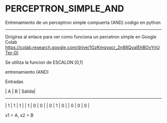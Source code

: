 # PERCEPTRON_SIMPLE_AND
Entrenamiento de un perceptron simple compuerta (AND) codigo en python
- - - - - -  - - - - - -  -
Dirigirse al enlace para ver como funciona un percetron simple en Google Colab
https://colab.research.google.com/drive/1GzKmqvqcr_2n88QvaIEhBOvYnUTpr-Gl

Se utiliza la funcion de ESCALON [0,1]

entrenamiento (AND)

Entradas

| A | B | Salida|
- - - - -
| 1 | 1 |   1   |
| 1 | 0 |   0   |
| 0 | 1 |   0   |
| 0 | 0 |   0   |

x1 = A, x2 = B
